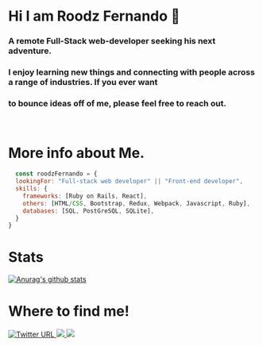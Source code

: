 # Hi I am Roodz Fernando 👋

### A remote Full-Stack web-developer seeking his next adventure.
### I enjoy learning new things and connecting with people across a range of industries. If you ever want 
### to bounce ideas off of me, please feel free to reach out.
<br>

# More info about Me.

```js
  const roodzFernando = {
  lookingFor: "Full-stack web developer" || "Front-end developer",
  skills: {
    frameworks: [Ruby on Rails, React],
    others: [HTML/CSS, Bootstrap, Redux, Webpack, Javascript, Ruby],
    databases: [SQL, PostGreSQL, SQLite],
  }
}
```

# Stats

[![Anurag's github stats](https://github-readme-stats.vercel.app/api?username=roodzfernando&show_icons=true&theme=tokyonight)](https://github.com/anuraghazra/github-readme-stats)

# Where to find me!

<a href="https://twitter.com/RoodzFernando">
  <img alt="Twitter URL" src="https://img.shields.io/twitter/url?color=grey&label=Roodz%20Fernando&logo=Twitter&style=for-the-badge&url=https%3A%2F%2Ftwitter.com%2FRoodzFernando">
</a>

<a href="https://www.linkedin.com/in/roodz-fernando-fleurant/">
  <img src="https://img.shields.io/badge/linkedin-%230077B5.svg?&style=for-the-badge&logo=linkedin&logoColor=white" >
</a>

<a href="https://medium.com/@fleurantrfernando">
  <img src="https://img.shields.io/badge/medium-%2312100E.svg?&style=for-the-badge&logo=medium&logoColor=white" >
</a>


<!--
**RoodzFernando/RoodzFernando** is a ✨ _special_ ✨ repository because its `README.md` (this file) appears on your GitHub profile.

Here are some ideas to get you started:

- 🔭 I’m currently working on ...
- 🌱 I’m currently learning ...
- 👯 I’m looking to collaborate on ...
- 🤔 I’m looking for help with ...
- 💬 Ask me about ...
- 📫 How to reach me: ...
- 😄 Pronouns: ...
- ⚡ Fun fact: ...
-->
